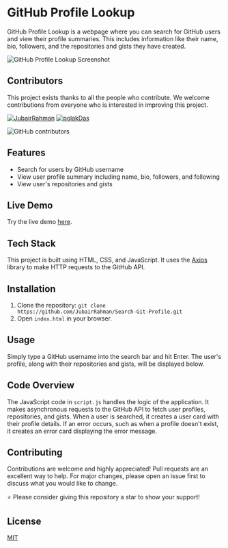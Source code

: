 # GitHub Profile Lookup

GitHub Profile Lookup is a webpage where you can search for GitHub users and view their profile summaries. This includes information like their name, bio, followers, and the repositories and gists they have created.

![GitHub Profile Lookup Screenshot](https://i.ibb.co/mbQ7wz3/Screenshot-from-2023-07-26-18-34-46.png)

## Contributors

This project exists thanks to all the people who contribute. We welcome contributions from everyone who is interested in improving this project.

<!-- Add more contributor profiles below following the same format -->
<!-- Paste the url with username "https://github.com/<github-profile-username>.png?size=50" then add here -->
[<img src="https://avatars.githubusercontent.com/u/84774437?s=50&v=4" alt="JubairRahman" />](https://github.com/JubairRahman) [<img src="https://avatars.githubusercontent.com/u/37423278?s=50&v=4" alt="polakDas" />](https://github.com/polakDas)

![GitHub contributors](https://img.shields.io/github/contributors/JubairRahman/Search-Git-Profile)

## Features

- Search for users by GitHub username
- View user profile summary including name, bio, followers, and following
- View user's repositories and gists

## Live Demo

Try the live demo [here](https://jubairrahman.github.io/Search-Git-Profile/).

## Tech Stack

This project is built using HTML, CSS, and JavaScript. It uses the [Axios](https://github.com/axios/axios) library to make HTTP requests to the GitHub API.

## Installation

1. Clone the repository: `git clone https://github.com/JubairRahman/Search-Git-Profile.git`
2. Open `index.html` in your browser.

## Usage

Simply type a GitHub username into the search bar and hit Enter. The user's profile, along with their repositories and gists, will be displayed below.

## Code Overview

The JavaScript code in `script.js` handles the logic of the application. It makes asynchronous requests to the GitHub API to fetch user profiles, repositories, and gists. When a user is searched, it creates a user card with their profile details. If an error occurs, such as when a profile doesn't exist, it creates an error card displaying the error message.

## Contributing

Contributions are welcome and highly appreciated! Pull requests are an excellent way to help. For major changes, please open an issue first to discuss what you would like to change.

:star: Please consider giving this repository a star to show your support!

## License

[MIT](https://github.com/JubairRahman/Login-automation-cypress/blob/d3e41fcd6d8af6b587d00727e53999e725fd2cab/LICENSE)
